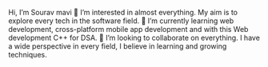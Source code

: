 Hi, I’m Sourav mavi
👀 I’m interested in almost everything. My aim is to explore every tech in the software field.
🌱 I’m currently learning web development, cross-platform mobile app development and with this Web development C++ for DSA.
💞️ I’m looking to collaborate on everything. I have a wide perspective in every field, I believe in learning and growing techniques.

<!---
HexZError/HexZError is a ✨ special ✨ repository because its `README.md` (this file) appears on your GitHub profile.
You can click the Preview link to take a look at your changes.
--->
